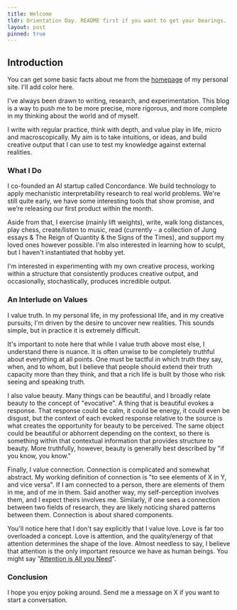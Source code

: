 ```yaml
---
title: Welcome
tldr: Orientation Day. README first if you want to get your bearings.
layout: post
pinned: true
---
```


## Introduction
You can get some basic facts about me from the [homepage](/) of my personal site. I'll add color here.

I've always been drawn to writing, research, and experimentation. This blog is a way to push me to be more precise, more rigorous, and more complete in my thinking about the world and of myself.

I write with regular practice, think with depth, and value play in life, micro and macroscopically. My aim is to take intuitions, or ideas, and build creative output that I can use to test my knowledge against external realities.

### What I Do
I co-founded an AI startup called Concordance. We build technology to apply mechanistic interpretability research to real world problems. We're still quite early, we have some interesting tools that show promise, and we’re releasing our first product within the month.

Aside from that, I exercise (mainly lift weights), write, walk long distances, play chess, create/listen to music, read (currently - a collection of Jung essays & The Reign of Quantity & the Signs of the Times), and support my loved ones however possible. I'm also interested in learning how to sculpt, but I haven't instantiated that hobby yet.

I'm interested in experimenting with my own creative process, working within a structure that consistently produces creative output, and occasionally, stochastically, produces incredible output.

### An Interlude on Values
I value truth. In my personal life, in my professional life, and in my creative pursuits, I'm driven by the desire to uncover new realities. This sounds simple, but in practice it is extremely difficult.

It's important to note here that while I value truth above most else, I understand there is nuance. It is often unwise to be completely truthful about everything at all points. One must be tactful in which truth they say, when, and to whom, but I believe that people should extend their truth capacity more than they think, and that a rich life is built by those who risk seeing and speaking truth.

I also value beauty. Many things can be beautiful, and I broadly relate beauty to the concept of "evocative". A thing that is beautiful evokes a response. That response could be calm, it could be energy, it could even be disgust, but the context of each evoked response relative to the source is what creates the opportunity for beauty to be perceived. The same object could be beautiful or abhorrent depending on the context, so there is something within that contextual information that provides structure to beauty. More truthfully, however, beauty is generally best described by "if you know, you know."

Finally, I value connection. Connection is complicated and somewhat abstract. My working definition of connection is "to see elements of X in Y, and vice versa". If I am connected to a person, there are elements of them in me, and of me in them. Said another way, my self-perception involves them, and I expect theirs involves me. Similarly, if one sees a connection between two fields of research, they are likely noticing shared patterns between them. Connection is about shared components.

You'll notice here that I don't say explicitly that I value love. Love is far too overloaded a concept. Love is attention, and the quality/energy of that attention determines the shape of the love. Almost needless to say, I believe that attention is the only important resource we have as human beings. You might say "[Attention is All you Need](https://arxiv.org/abs/1706.03762)".

### Conclusion
I hope you enjoy poking around. Send me a message on X if you want to start a conversation.
